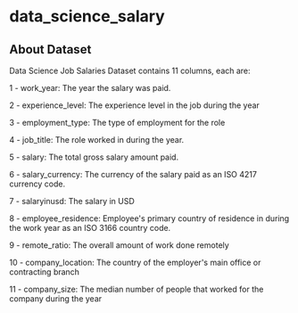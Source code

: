 # data_science_salary

## About Dataset
Data Science Job Salaries Dataset contains 11 columns, each are:

1 - work_year: The year the salary was paid.

2 - experience_level: The experience level in the job during the year

3 - employment_type: The type of employment for the role

4 - job_title: The role worked in during the year.

5 - salary: The total gross salary amount paid.

6 - salary_currency: The currency of the salary paid as an ISO 4217 currency code.

7 - salaryinusd: The salary in USD

8 - employee_residence: Employee's primary country of residence in during the work year as an ISO 3166 country code.

9 - remote_ratio: The overall amount of work done remotely

10 - company_location: The country of the employer's main office or contracting branch

11 - company_size: The median number of people that worked for the company during the year
